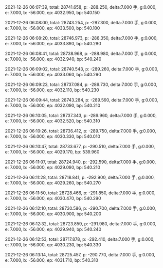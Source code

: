 2021-12-26 06:07:39, total: 28741.658, p: -288.250, delta:7.000 手, g:0.000, e: 7.000, b: -56.000, ep: 4032.950, bp: 540.150

2021-12-26 06:08:00, total: 28743.254, p: -287.300, delta:7.000 手, g:0.000, e: 7.000, b: -56.000, ep: 4033.500, bp: 540.100

2021-12-26 06:08:20, total: 28746.973, p: -288.350, delta:7.000 手, g:0.000, e: 7.000, b: -56.000, ep: 4033.890, bp: 540.280

2021-12-26 06:08:41, total: 28738.968, p: -288.980, delta:7.000 手, g:0.000, e: 7.000, b: -56.000, ep: 4032.940, bp: 540.240

2021-12-26 06:09:02, total: 28740.543, p: -289.260, delta:7.000 手, g:0.000, e: 7.000, b: -56.000, ep: 4033.060, bp: 540.290

2021-12-26 06:09:23, total: 28737.084, p: -289.730, delta:7.000 手, g:0.000, e: 7.000, b: -56.000, ep: 4032.110, bp: 540.230

2021-12-26 06:09:44, total: 28743.284, p: -289.590, delta:7.000 手, g:0.000, e: 7.000, b: -56.000, ep: 4032.090, bp: 540.210

2021-12-26 06:10:05, total: 28737.343, p: -289.960, delta:7.000 手, g:0.000, e: 7.000, b: -56.000, ep: 4032.520, bp: 540.310

2021-12-26 06:10:26, total: 28736.412, p: -289.750, delta:7.000 手, g:0.000, e: 7.000, b: -56.000, ep: 4030.330, bp: 540.010

2021-12-26 06:10:47, total: 28733.677, p: -290.510, delta:7.000 手, g:0.000, e: 7.000, b: -56.000, ep: 4029.170, bp: 539.960

2021-12-26 06:11:07, total: 28724.940, p: -292.590, delta:7.000 手, g:0.000, e: 7.000, b: -56.000, ep: 4029.090, bp: 540.210

2021-12-26 06:11:28, total: 28718.841, p: -292.900, delta:7.000 手, g:0.000, e: 7.000, b: -56.000, ep: 4029.260, bp: 540.270

2021-12-26 06:11:50, total: 28728.466, p: -291.850, delta:7.000 手, g:0.000, e: 7.000, b: -56.000, ep: 4030.470, bp: 540.290

2021-12-26 06:12:10, total: 28730.586, p: -290.700, delta:7.000 手, g:0.000, e: 7.000, b: -56.000, ep: 4030.900, bp: 540.200

2021-12-26 06:12:32, total: 28723.859, p: -291.980, delta:7.000 手, g:0.000, e: 7.000, b: -56.000, ep: 4029.940, bp: 540.240

2021-12-26 06:12:53, total: 28717.878, p: -292.410, delta:7.000 手, g:0.000, e: 7.000, b: -56.000, ep: 4030.230, bp: 540.330

2021-12-26 06:13:14, total: 28725.457, p: -290.770, delta:7.000 手, g:0.000, e: 7.000, b: -56.000, ep: 4031.710, bp: 540.310